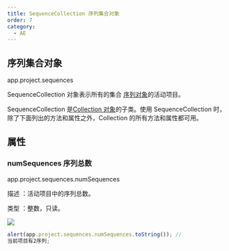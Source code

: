 ```yaml
---
title: SequenceCollection 序列集合对象
order: 7
category:
  - AE
---
```


## 序列集合对象

app.project.sequences

SequenceCollection 对象表示所有的集合 [序列对象](https://ppro-scripting.docsforadobe.dev/sequence/sequence.html#sequence)的活动项目。

SequenceCollection 是[Collection 对象](https://ppro-scripting.docsforadobe.dev/collection/collection.html#collection)的子类。使用
SequenceCollection 时，除了下面列出的方法和属性之外，Collection 的所有方法和属性都可用。

## 属性

### numSequences 序列总数

app.project.sequences.numSequences

描述 ：活动项目中的序列总数。

类型 ：整数，只读。

![](https://cdn.yuelili.com/20211028180245.png)

```javascript
alert(app.project.sequences.numSequences.toString()); //
当前项目有2序列;
```
